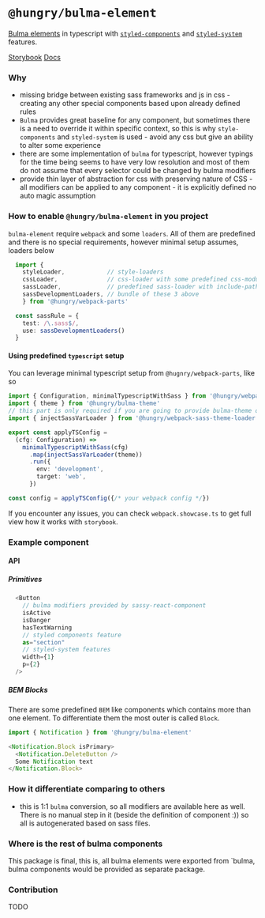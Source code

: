 `@hungry/bulma-element`
====

[Bulma elements](https://bulma.io/documentation/elements/) in typescript with [`styled-components`](https://github.com/styled-components/styled-components) and [`styled-system`](https://github.com/jxnblk/styled-system) features.

[Storybook](https://hungry-consulting.github.io/bulma-element/index.html)
[Docs](https://hungry-consulting.github.io/bulma-element/api/index.html)

### Why
* missing bridge between existing sass frameworks and js in css - creating any other special components based upon already defined rules
* `Bulma` provides great baseline for any component, but sometimes there is a need to override it within specific context, so this is why `style-components` and `styled-system` is used - avoid any css but give an ability to alter some experience
* there are some implementation of `bulma` for typescript, however typings for the time being seems to have very low resolution and most of them do not assume that every selector could be changed by bulma modifiers 
* provide thin layer of abstraction for css with preserving nature of CSS - all modifiers can be applied to any component - it is explicitly defined no auto magic assumption

### How to enable `@hungry/bulma-element` in you project
`bulma-element` require `webpack` and some `loaders`. All of them are predefined and there is no special requirements, however minimal setup assumes, loaders below
```ts
  import {
    styleLoader,            // style-loaders
    cssLoader,              // css-loader with some predefined css-modules setup
    sassLoader,             // predefined sass-loader with include-paths and implementation defined
    sassDevelopmentLoaders, // bundle of these 3 above
    } from '@hungry/webpack-parts'

  const sassRule = {
    test: /\.sass$/,
    use: sassDevelopmentLoaders()
  }
```

#### Using predefined `typescript` setup
You can leverage minimal typescript setup from `@hugnry/webpack-parts`, like so

```ts
import { Configuration, minimalTypescriptWithSass } from '@hungry/webpack-parts'
import { theme } from '@hungry/bulma-theme'
// this part is only required if you are going to provide bulma-theme overriding
import { injectSassVarLoader } from '@hungry/webpack-sass-theme-loader'

export const applyTSConfig =
  (cfg: Configuration) =>
    minimalTypescriptWithSass(cfg)
      .map(injectSassVarLoader(theme))
      .run({
        env: 'development',
        target: 'web',
      })

const config = applyTSConfig({/* your webpack config */})
```

If you encounter any issues, you can check `webpack.showcase.ts` to get full view how it works with `storybook`.

### Example component
#### API

##### Primitives
```ts
  <Button 
    // bulma modifiers provided by sassy-react-component
    isActive 
    isDanger 
    hasTextWarning 
    // styled components feature
    as="section"
    // styled-system features
    width={1}
    p={2}
  />
```

##### BEM Blocks
There are some predefined `BEM` like components which contains more than one element. To differentiate them the most outer is called `Block`.

```ts
import { Notification } from '@hungry/bulma-element'

<Notification.Block isPrimary>
  <Notification.DeleteButton />
  Some Notification text
</Notification.Block>
```

### How it differentiate comparing to others
* this is 1:1 `bulma` conversion, so all modifiers are available here as well. There is no manual step in it (beside the definition of component :)) so all is autogenerated based on sass files.

### Where is the rest of bulma components
This package is final, this is, all bulma elements were exported from `bulma, bulma components would be provided as separate package.

### Contribution
TODO